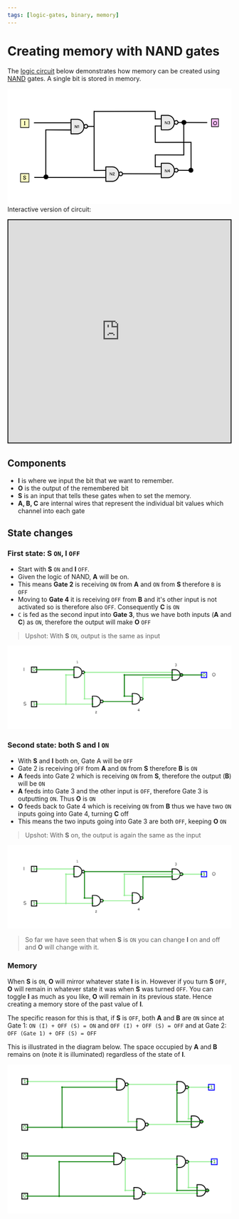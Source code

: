 ```yaml
---
tags: [logic-gates, binary, memory]
---
```


# Creating memory with NAND gates

The
[logic circuit](Digital_circuits.md)
below demonstrates how memory can be created using
[NAND](Logic_gates.md#nand-gate)
gates. A single bit is stored in memory.

![](/img/nand_latch_logic_circuit.png) Interactive version of circuit:

<iframe src="https://circuitverse.org/simulator/embed/nand-mem?theme=default&display_title=false&clock_time=true&fullscreen=true&zoom_in_out=true" style="border-width:; border-style: solid; border-color:;" name="myiframe" id="projectPreview" scrolling="no" frameborder="1" marginheight="0px" marginwidth="0px" height="500" width="500" allowFullScreen></iframe>

## Components

- **I** is where we input the bit that we want to remember.
- **O** is the output of the remembered bit
- **S** is an input that tells these gates when to set the memory.
- **A, B, C** are internal wires that represent the individual bit values which
  channel into each gate

## State changes

### First state: S `ON`, I `OFF`

- Start with **S** `ON` and **I** `OFF`.
- Given the logic of NAND, **A** will be on.
- This means **Gate 2** is receiving `ON` from **A** and `ON` from **S**
  therefore `B` is `OFF`
- Moving to **Gate 4** it is receiving `OFF` from **B** and it's other input is
  not activated so is therefore also `OFF`. Consequently **C** is `ON`
- `C` is fed as the second input into **Gate 3**, thus we have both inputs
  (**A** and **C**) as `ON`, therefore the output will make **O** `OFF`

> Upshot: With **S** `ON`, output is the same as input

![](/img/nand-mem-first.gif)

### Second state: both S and I `ON`

- With **S** and **I** both on, Gate A will be `OFF`
- Gate 2 is receiving `OFF` from **A** and `ON` from **S** therefore **B** is
  `ON`
- **A** feeds into Gate 2 which is receiving `ON` from **S**, therefore the
  output (**B**) will be `ON`
- **A** feeds into Gate 3 and the other input is `OFF`, therefore Gate 3 is
  outputting `ON`. Thus **O** is `ON`
- **O** feeds back to Gate 4 which is receiving `ON` from **B** thus we have two
  `ON` inputs going into Gate 4, turning **C** off
- This means the two inputs going into Gate 3 are both `OFF`, keeping **O** `ON`

> Upshot: With **S** on, the output is again the same as the input

![](/img/nand-mem-second.gif)

> So far we have seen that when **S** is `ON` you can change **I** on and off
> and **O** will change with it.

### Memory

When **S** is `ON`, **O** will mirror whatever state **I** is in. However if you
turn **S** `OFF`, **O** will remain in whatever state it was when **S** was
turned `OFF`. You can toggle **I** as much as you like, **O** will remain in its
previous state. Hence creating a memory store of the past value of **I**.

The specific reason for this is that, if **S** is `OFF`, both **A** and **B**
are `ON` since at Gate 1: `ON (I) + OFF (S) = ON` and `OFF (I) + OFF (S) = OFF`
and at Gate 2: `OFF (Gate 1) + OFF (S) = OFF`

This is illustrated in the diagram below. The space occupied by **A** and **B**
remains on (note it is illuminated) regardless of the state of **I**.

![](/img/nand-mem-demonstrated.gif)

